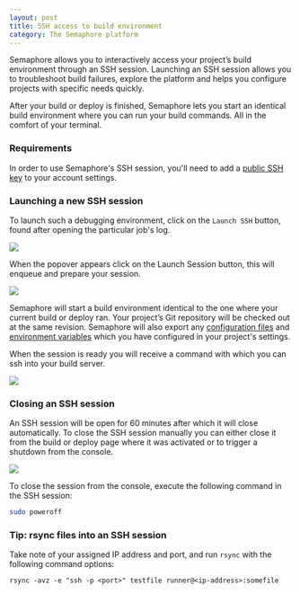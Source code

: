 ```yaml
---
layout: post
title: SSH access to build environment
category: The Semaphore platform
---
```


Semaphore allows you to interactively access your project’s build environment
through an SSH session. Launching an SSH session allows you to troubleshoot
build failures, explore the platform and helps you configure projects with
specific needs quickly.

After your build or deploy is finished, Semaphore lets you start an identical
build environment where you can run your build commands. All in the comfort
of your terminal.

### Requirements

In order to use Semaphore's SSH session, you'll need to add a
[public SSH key](https://semaphoreci.com/docs/managing-public-ssh-keys-for-ssh-sessions.html)
to your account settings.

### Launching a new SSH session

To launch such a debugging environment, click on the `Launch SSH` button,
found after opening the particular job's log.

<img src="/docs/assets/img/ssh-session/ssh-session-1.png" class="img-responsive">

When the popover appears click on the Launch Session button, this will enqueue
and prepare your session.

<img src="/docs/assets/img/ssh-session/ssh-session-2.png" class="img-responsive">

Semaphore will start a build environment identical to the one where your current
build or deploy ran. Your project’s Git repository will be checked out at the same
revision. Semaphore will also export any
[configuration files](https://semaphoreci.com/docs/adding-custom-configuration-files.html) and
[environment variables](https://semaphoreci.com/docs/exporting-environment-variables.html)
which you have configured in your project's settings.

When the session is ready you will receive a command with which you can ssh
into your build server.

<img src="/docs/assets/img/ssh-session/ssh-session-3.png" class="img-responsive">

### Closing an SSH session

An SSH session will be open for 60 minutes after which it will close
automatically. To close the SSH session manually you can either close it from
the build or deploy page where it was activated or to trigger a shutdown from
the console.

<img src="/docs/assets/img/ssh-session/ssh-session-4.png" class="img-responsive">

To close the session from the console, execute the following command in the SSH
session:

``` sh
sudo poweroff
```

### Tip: rsync files into an SSH session

Take note of your assigned IP address and port, and run `rsync` with the
following command options:

```
rsync -avz -e "ssh -p <port>" testfile runner@<ip-address>:somefile
```
